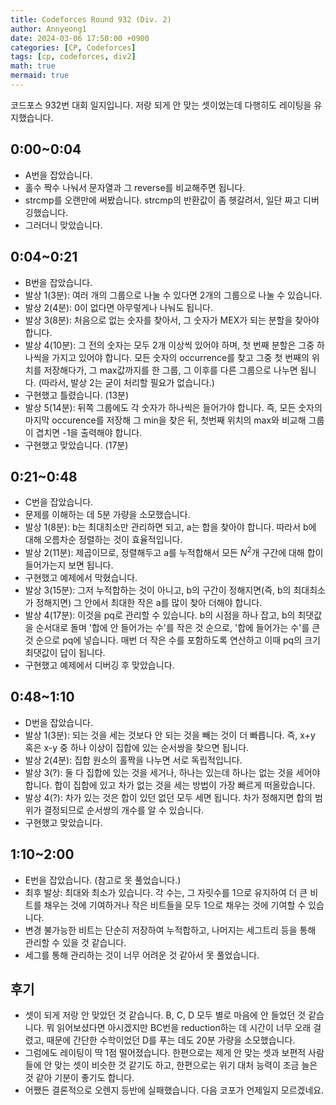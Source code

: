 ```yaml
---
title: Codeforces Round 932 (Div. 2)
author: Annyeong1
date: 2024-03-06 17:50:00 +0900
categories: [CP, Codeforces]
tags: [cp, codeforces, div2]
math: true
mermaid: true
---
```

코드포스 932번 대회 일지입니다. 저랑 되게 안 맞는 셋이었는데 다행히도 레이팅을 유지했습니다.
## 0:00~0:04
- A번을 잡았습니다.
- 홀수 짝수 나눠서 문자열과 그 reverse를 비교해주면 됩니다.
- strcmp를 오랜만에 써봤습니다. strcmp의 반환값이 좀 헷갈려서, 일단 짜고 디버깅했습니다.
- 그러더니 맞았습니다.

## 0:04~0:21
- B번을 잡았습니다.
- 발상 1(3분): 여러 개의 그룹으로 나눌 수 있다면 2개의 그룹으로 나눌 수 있습니다.
- 발상 2(4분): 0이 없다면 아무렇게나 나눠도 됩니다.
- 발상 3(8분): 처음으로 없는 숫자를 찾아서, 그 숫자가 MEX가 되는 분할을 찾아야 합니다.
- 발상 4(10분): 그 전의 숫자는 모두 2개 이상씩 있어야 하며, 첫 번째 분할은 그중 하나씩을 가지고 있어야 합니다. 모든 숫자의 occurrence를 찾고 그중 첫 번째의 위치를 저장해다가, 그 max값까지를 한 그룹, 그 이후를 다른 그룹으로 나누면 됩니다. (따라서, 발상 2는 굳이 처리할 필요가 없습니다.)
- 구현했고 틀렸습니다. (13분)
- 발상 5(14분): 뒤쪽 그룹에도 각 숫자가 하나씩은 들어가야 합니다. 즉, 모든 숫자의 마지막 occurence를 저장해 그 min을 찾은 뒤, 첫번째 위치의 max와 비교해 그룹이 겹치면 -1을 출력해야 합니다.
- 구현했고 맞았습니다. (17분)

## 0:21~0:48
- C번을 잡았습니다.
- 문제를 이해하는 데 5분 가량을 소모했습니다.
- 발상 1(8분): b는 최대최소만 관리하면 되고, a는 합을 찾아야 합니다. 따라서 b에 대해 오름차순 정렬하는 것이 효율적입니다.
- 발상 2(11분): 제곱이므로, 정렬해두고 a를 누적합해서 모든 $N^2$개 구간에 대해 합이 들어가는지 보면 됩니다.
- 구현했고 예제에서 막혔습니다.
- 발상 3(15분): 그저 누적합하는 것이 아니고, b의 구간이 정해지면(즉, b의 최대최소가 정해지면) 그 안에서 최대한 작은 a를 많이 찾아 더해야 합니다.
- 발상 4(17분): 이것을 pq로 관리할 수 있습니다. b의 시점을 하나 잡고, b의 최댓값을 순서대로 돌며 '합에 안 들어가는 수'를 작은 것 순으로, '합에 들어가는 수'를 큰 것 순으로 pq에 넣습니다. 매번 더 작은 수를 포함하도록 연산하고 이때 pq의 크기 최댓값이 답이 됩니다.
- 구현했고 예제에서 디버깅 후 맞았습니다.

## 0:48~1:10
- D번을 잡았습니다.
- 발상 1(3분): 되는 것을 세는 것보다 안 되는 것을 빼는 것이 더 빠릅니다. 즉, x+y 혹은 x-y 중 하나 이상이 집합에 있는 순서쌍을 찾으면 됩니다.
- 발상 2(4분): 집합 원소의 홀짝을 나누면 서로 독립적입니다.
- 발상 3(?): 둘 다 집합에 있는 것을 세거나, 하나는 있는데 하나는 없는 것을 세어야 합니다. 합이 집합에 있고 차가 없는 것을 세는 방법이 가장 빠르게 떠올랐습니다.
- 발상 4(?): 차가 있는 것은 합이 있던 없던 모두 세면 됩니다. 차가 정해지면 합의 범위가 결정되므로 순서쌍의 개수를 알 수 있습니다.
- 구현했고 맞았습니다.

## 1:10~2:00
- E번을 잡았습니다. (참고로 못 풀었습니다.)
- 최후 발상: 최대와 최소가 있습니다. 각 수는, 그 자릿수를 1으로 유지하여 더 큰 비트를 채우는 것에 기여하거나 작은 비트들을 모두 1으로 채우는 것에 기여할 수 있습니다.
- 변경 불가능한 비트는 단순히 저장하여 누적합하고, 나머지는 세그트리 등을 통해 관리할 수 있을 것 같습니다.
- 세그를 통해 관리하는 것이 너무 어려운 것 같아서 못 풀었습니다.

## 후기
- 셋이 되게 저랑 안 맞았던 것 같습니다. B, C, D 모두 별로 마음에 안 들었던 것 같습니다. 뭐 읽어보셨다면 아시겠지만 BC번을 reduction하는 데 시간이 너무 오래 걸렸고, 때문에 간단한 수학이었던 D를 푸는 데도 20분 가량을 소모했습니다.
- 그럼에도 레이팅이 딱 1점 떨어졌습니다. 한편으로는 제게 안 맞는 셋과 보편적 사람들에 안 맞는 셋이 비슷한 것 같기도 하고, 한편으로는 위기 대처 능력이 조금 늘은 것 같아 기분이 좋기도 합니다.
- 어쨌든 결론적으로 오렌지 등반에 실패했습니다. 다음 코포가 언제일지 모르겠네요.
